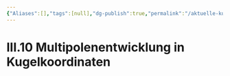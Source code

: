 ```yaml
---
{"Aliases":[],"tags":[null],"dg-publish":true,"permalink":"/aktuelle-kurse/elektrodynamik/vorlesung/3-randwertprobleme-der-elektrostatik/iii-10-multipolenentwicklung-in-kugelkoordinaten/","dgHomeLink":true,"dgPassFrontmatter":true}
---
```


# III.10 Multipolenentwicklung in Kugelkoordinaten